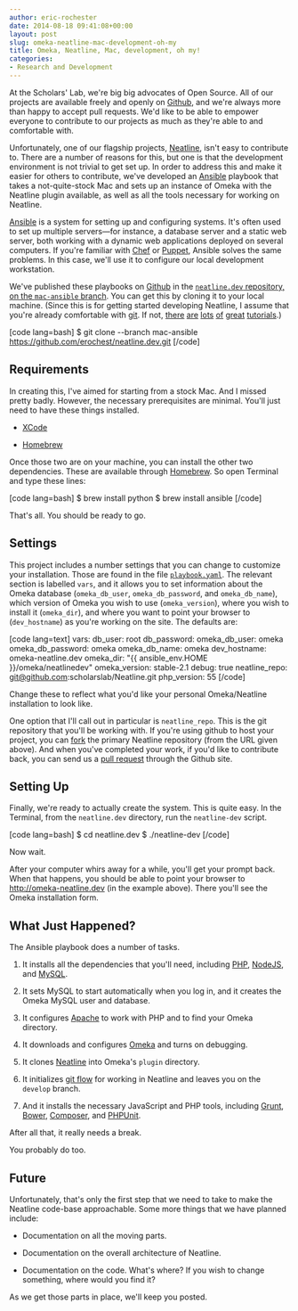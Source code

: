 ```yaml
---
author: eric-rochester
date: 2014-08-18 09:41:08+00:00
layout: post
slug: omeka-neatline-mac-development-oh-my
title: Omeka, Neatline, Mac, development, oh my!
categories:
- Research and Development
---
```


At the Scholars' Lab, we're big big advocates of Open Source. All of our projects are available freely and openly on [Github](https://github.com/), and we're always more than happy to accept pull requests. We'd like to be able to empower everyone to contribute to our projects as much as they're able to and comfortable with.

Unfortunately, one of our flagship projects, [Neatline](http://neatline.org/), isn't easy to contribute to. There are a number of reasons for this, but one is that the development environment is not trivial to get set up. In order to address this and make it easier for others to contribute, we've developed an [Ansible](http://www.ansible.com/) playbook that takes a not-quite-stock Mac and sets up an instance of Omeka with the Neatline plugin available, as well as all the tools necessary for working on Neatline.

[Ansible](http://www.ansible.com/) is a system for setting up and configuring systems. It's often used to set up multiple servers—for instance, a database server and a static web server, both working with a dynamic web applications deployed on several computers. If you're familiar with [Chef](http://www.getchef.com/) or [Puppet](http://puppetlabs.com/), Ansible solves the same problems. In this case, we'll use it to configure our local development workstation.

We've published these playbooks on [Github](https://github.com/) in the [`neatline.dev` repository, on the `mac-ansible` branch](https://github.com/erochest/neatline.dev/tree/mac-ansible). You can get this by cloning it to your local machine. (Since this is for getting started developing Neatline, I assume that you're already comfortable with [git](http://git-scm.com/). If not, [there](http://rogerdudler.github.io/git-guide/) [are](https://try.github.io/) [lots](http://www.git-tower.com/learn/) [of](http://gitimmersion.com/) [great](http://www.vogella.com/tutorials/Git/article.html) [tutorials](http://git-scm.com/book).)

[code lang=bash]
$ git clone --branch mac-ansible https://github.com/erochest/neatline.dev.git
[/code]



## Requirements



In creating this, I've aimed for starting from a stock Mac. And I missed pretty badly. However, the necessary prerequisites are minimal. You'll just need to have these things installed.





  * [XCode](https://itunes.apple.com/us/app/xcode/id497799835)


  * [Homebrew](http://brew.sh/)



Once those two are on your machine, you can install the other two dependencies. These are available through [Homebrew](http://brew.sh/). So open Terminal and type these lines:

[code lang=bash]
$ brew install python
$ brew install ansible
[/code]

That's all. You should be ready to go.



## Settings



This project includes a number settings that you can change to customize your installation. Those are found in the file [`playbook.yaml`](https://github.com/erochest/neatline.dev/blob/mac-ansible/playbook.yaml). The relevant section is labelled `vars`, and it allows you to set information about the Omeka database (`omeka_db_user`, `omeka_db_password`, and `omeka_db_name`), which version of Omeka you wish to use (`omeka_version`), where you wish to install it (`omeka_dir`), and where you want to point your browser to (`dev_hostname`) as you're working on the site. The defaults are:

[code lang=text]
vars:
  db_user: root
  db_password:
  omeka_db_user: omeka
  omeka_db_password: omeka
  omeka_db_name: omeka
  dev_hostname: omeka-neatline.dev
  omeka_dir: "{{ ansible_env.HOME }}/omeka/neatlinedev"
  omeka_version: stable-2.1
  debug: true
  neatline_repo: git@github.com:scholarslab/Neatline.git
  php_version: 55
[/code]

Change these to reflect what you'd like your personal Omeka/Neatline installation to look like.

One option that I'll call out in particular is `neatline_repo`. This is the git repository that you'll be working with. If you're using github to host your project, you can [fork](https://help.github.com/articles/fork-a-repo) the primary Neatline repository (from the URL given above). And when you've completed your work, if you'd like to contribute back, you can send us a [pull request](https://help.github.com/articles/using-pull-requests) through the Github site.



## Setting Up



Finally, we're ready to actually create the system. This is quite easy. In the Terminal, from the `neatline.dev` directory, run the `neatline-dev` script.

[code lang=bash]
$ cd neatline.dev
$ ./neatline-dev
[/code]

Now wait.

After your computer whirs away for a while, you'll get your prompt back. When that happens, you should be able to point your browser to http://omeka-neatline.dev (in the example above). There you'll see the Omeka installation form.



## What Just Happened?



The Ansible playbook does a number of tasks.





  1. It installs all the dependencies that you'll need, including [PHP](http://php.net/), [NodeJS](http://nodejs.org/), and [MySQL](http://www.mysql.com/).


  2. It sets MySQL to start automatically when you log in, and it creates the Omeka MySQL user and database.


  3. It configures [Apache](http://httpd.apache.org/) to work with PHP and to find your Omeka directory.


  4. It downloads and configures [Omeka](http://omeka.org/) and turns on debugging.


  5. It clones [Neatline](http://neatline.org/) into Omeka's `plugin` directory.


  6. It initializes [git flow](https://github.com/nvie/gitflow) for working in Neatline and leaves you on the `develop` branch.


  7. And it installs the necessary JavaScript and PHP tools, including [Grunt](http://gruntjs.com/), [Bower](http://bower.io/), [Composer](https://getcomposer.org/), and [PHPUnit](http://phpunit.de/).



After all that, it really needs a break.

You probably do too.



## Future



Unfortunately, that's only the first step that we need to take to make the Neatline code-base approachable. Some more things that we have planned include:





  * Documentation on all the moving parts.


  * Documentation on the overall architecture of Neatline.


  * Documentation on the code. What's where? If you wish to change something, where would you find it?



As we get those parts in place, we'll keep you posted.
